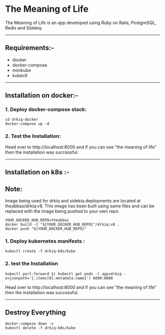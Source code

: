 # The Meaning of Life

The Meaning of Life is an app developed using Ruby on Rails, PostgreSQL, Redis and Sidekiq.
 
------------------------------------------
## Requirements:-
- docker 
- docker-compose
- minikube
- kubectl
------------------------------------------
## Installation on docker:-

### 1. Deploy docker-compose stack:
```
cd drkiq-docker
docker-compose up -d
```
### 2. Test the Installation:
Head over to  http://localhost:8000 and if you can see "the meaning of life" then the installation was successful.

------------------------------------------
## Installation on k8s :-

## Note:
Image being used for drkiq and sidekiq deployments are located at theabbas/drkiq:v8.
This image has been built using same files and can be replaced with the image being pushed to your own repo

```
YOUR_DOCKER_HUB_REPO=theabbas
docker build -t "${YOUR_DOCKER_HUB_REPO}"/drkiq:v8 . 
docker push "${YOUR_DOCKER_HUB_REPO}"
```

### 1. Deploy kubernetes manifests :
```
kubectl create -f drkiq-k8s/kube
```

### 2. test the Installation
```
kubectl port-forward $( kubectl get pods -l app=drkiq -o=jsonpath='{.items[0].metadata.name}') 8000:8000
```
Head over to  http://localhost:8000 and if you can see "the meaning of life" then the installation was successful.

------------------------------------------
## Destroy Everything

```
docker-compose down -v 
kubectl delete -f drkiq-k8s/kube
```
